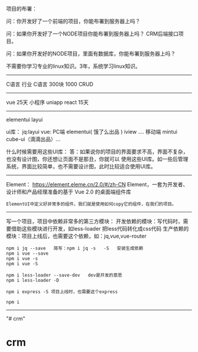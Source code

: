 项目的布署：
    
问：你开发好了一个前端的项目，你能布署到服务器上吗？

问：如果你开发好了一个NODE项目你能布署到服务器上吗？ CRM后端接口项目。

问：如果你开发好的NODE项目，里面有数据库，你能布署到服务器上吗？

不需要你学习专业的linux知识。3年，系统学习linux知识。

-------------------------------------------------

C语言  行业   C语言   300块   1000  CRUD   

-------------------------------------------------

vue 25天  小程序   uniapp   react   15天

------------------------------------------------- 

elementui  layui

ui库：
    jq:layui
    vue: 
        PC端 elementui( 饿了么出品 ) iview ....
        移动端 mintui  cube-ui（滴滴出品）... 
        
什么时候需要用这些UI库：
    答：如果说你的项目的界面要求不高，界面不复杂，也没有设计图，你还想让页面不是那丑，你就可以
       使用这些UI库。如一些后管理系统，界面比较简单，也不需要设计图，此时比较适合使用UI库。

------------------------------------------------- 
Element： https://element.eleme.cn/2.0/#/zh-CN
    Element，一套为开发者、设计师和产品经理准备的基于 Vue 2.0 的桌面端组件库

    ElementUI中定义好非常多的组件，我们就是使用如何copy它的组件，在我们的项目。
    
------------------------------------------------- 

写一个项目，项目中依赖非常多的第三方模块：
    开发依赖的模块：写代码时，需要借助这些模块进行开发，如less-loader  把less代码转化成css代码
    生产依赖的模块：项目上线后，也需要这个依赖，如：jq,vue,vue-router
    
    npm i jq --save   简写：npm i jq -s   -S   安装生成依赖    
    npm i vue --save   
    npm i vue -s
    npm i vue -S
    
    npm i less-loader --save-dev   dev是开发的意思 
    npm i less-loader -D    
    
    npm i express -S 项目上线时，也需要这个express

    npm i  
------------------------------------------------- 









































"# crm" 
# crm
